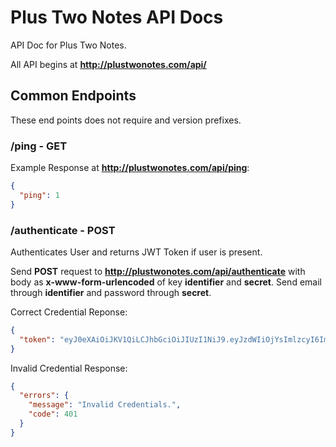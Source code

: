 # Plus Two Notes API Docs

API Doc for Plus Two Notes.

All API begins at **http://plustwonotes.com/api/** 

## <a name="common-endpoints"></a>Common Endpoints

These end points does not require and version prefixes.

### <a name="endpoint-ping"></a> /ping - GET
Example Response at **http://plustwonotes.com/api/ping**:
```json
{
  "ping": 1
}
```

### <a name="endpoint-authenticate"></a> /authenticate - POST
Authenticates User and returns JWT Token if user is present.

Send **POST** request to **http://plustwonotes.com/api/authenticate** with body as **x-www-form-urlencoded** of key **identifier** and **secret**.
Send email through **identifier** and password through **secret**.

Correct Credential Reponse:

```json
{
  "token": "eyJ0eXAiOiJKV1QiLCJhbGciOiJIUzI1NiJ9.eyJzdWIiOjYsImlzcyI6Imh0dHA6XC9cL3BsdXN0d29ub3Rlcy5hcHBcL2FwaVwvYXV0aGVudGljYXRlIiwiaWF0IjoxNDgxNzA4Mzk1LCJleHAiOjE0ODE3MTE5OTUsIm5iZiI6MTQ4MTcwODM5NSwianRpIjoiMjAyOTU3MTZiY2E0NjhmNjBhNjJhYTBjYWNmMGJkODQifQ.b5Zs6mXCuBFlu0NUAqGZ3xd_xzwqnct4dOMOyN8Idd8"
}
```

Invalid Credential Response:

```json
{
  "errors": {
    "message": "Invalid Credentials.",
    "code": 401
  }
}
```


